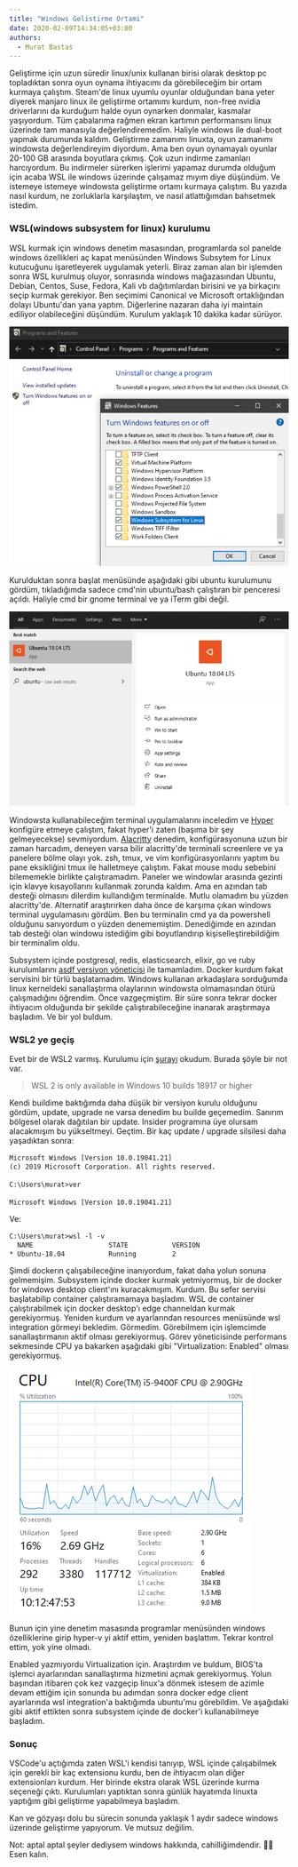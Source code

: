 ```yaml
---
title: "Windows Gelistirme Ortami"
date: 2020-02-09T14:34:05+03:00
authors:
  - Murat Bastas
---
```


Geliştirme için uzun süredir linux/unix kullanan birisi olarak desktop pc topladıktan sonra oyun oynama ihtiyacımı da görebileceğim bir ortam kurmaya çalıştım.
Steam'de linux uyumlu oyunlar olduğundan bana yeter diyerek manjaro linux ile geliştirme ortamımı kurdum, non-free nvidia driverlarını da kurduğum halde oyun oynarken donmalar, kasmalar yaşıyordum. Tüm çabalarıma rağmen ekran kartımın performansını linux üzerinde tam manasıyla değerlendiremedim. Haliyle windows ile dual-boot yapmak durumunda kaldım. Geliştirme zamanımı linuxta, oyun zamanımı windowsta değerlendireyim diyordum. Ama ben oyun oynamayalı oyunlar 20-100 GB arasında boyutlara çıkmış. Çok uzun indirme zamanları harcıyordum. Bu indirmeler sürerken işlerimi yapamaz durumda olduğum için acaba WSL ile windows üzerinde çalışamaz mıyım diye düşündüm. Ve istemeye istemeye windowsta geliştirme ortamı kurmaya çalıştım. Bu yazıda nasıl kurdum, ne zorluklarla karşılaştım, ve nasıl atlattığımdan bahsetmek istedim.

### WSL(windows subsystem for linux) kurulumu

WSL kurmak için windows denetim masasından, programlarda sol panelde windows özellikleri aç kapat menüsünden Windows Subsytem for Linux kutucuğunu işaretleyerek uygulamak yeterli. Biraz zaman alan bir işlemden sonra WSL kurulmuş oluyor, sonrasında windows mağazasından Ubuntu, Debian, Centos, Suse, Fedora, Kali vb dağıtımlardan birisini ve ya birkaçını seçip kurmak gerekiyor. Ben seçimimi Canonical ve Microsoft ortaklığından dolayı Ubuntu'dan yana yaptım. Diğerlerine nazaran daha iyi maintain ediliyor olabileceğini düşündüm. Kurulum yaklaşık 10 dakika kadar sürüyor.

![features1.png](/images/features1.png)

Kurulduktan sonra başlat menüsünde aşağıdaki gibi ubuntu kurulumunu gördüm, tıkladığımda sadece cmd'nin ubuntu/bash çalıştıran bir penceresi açıldı. Haliyle cmd bir gnome terminal ve ya iTerm gibi değil.

![start.png](/images/start.png)

Windowsta kullanabileceğim terminal uygulamalarını inceledim ve [Hyper](https://hyper.is) konfigüre etmeye çalıştım, fakat hyper'i zaten (başıma bir şey gelmeyecekse) sevmiyordum. [Alacritty](https://github.com/alacritty/alacritty) denedim, konfigürasyonuna uzun bir zaman harcadım, deneyen varsa bilir alacritty'de terminali screenlere ve ya panelere bölme olayı yok. zsh, tmux, ve vim konfigürasyonlarını yaptım bu pane eksikliğini tmux ile halletmeye çalıştım. Fakat mouse modu sebebini bilememekle birlikte çalıştıramadım. Paneler we windowlar arasında gezinti için klavye kısayollarını kullanmak zorunda kaldım. Ama en azından tab desteği olmasını dilerdim kullandığım terminalde. Mutlu olamadım bu yüzden alacritty'de. Alternatif araştırırken daha önce de karşıma çıkan windows terminal uygulamasını gördüm. Ben bu terminalin cmd ya da powershell olduğunu sanıyordum o yüzden denememiştim. Denediğimde en azından tab desteği olan windowu istediğim gibi boyutlandırıp kişiselleştirebildiğim bir terminalim oldu.

Subsystem içinde postgresql, redis, elasticsearch, elixir, go ve ruby kurulumlarını [asdf versiyon yöneticisi](https://murat.github.io/2019/04/13/hepsine-h%C3%BCkmedecek-tek-versiyon-y%C3%B6neticisi-asdf/) ile tamamladım. Docker kurdum fakat servisini bir türlü başlatamadım. Windows kullanan arkadaşlara sorduğumda linux kerneldeki sanallaştırma olaylarının windowsta olmamasından ötürü çalışmadığını öğrendim. Önce vazgeçmiştim. Bir süre sonra tekrar docker ihtiyacım olduğunda bir şekilde çalıştırabileceğine inanarak araştırmaya başladım. Ve bir yol buldum.

### WSL2 ye geçiş

Evet bir de WSL2 varmış. Kurulumu için [şurayı](https://docs.microsoft.com/en-us/windows/wsl/wsl2-install) okudum. Burada şöyle bir not var.

> WSL 2 is only available in Windows 10 builds 18917 or higher

Kendi buildime baktığımda daha düşük bir versiyon kurulu olduğunu gördüm, update, upgrade ne varsa denedim bu builde geçemedim. Sanırım bölgesel olarak dağıtılan bir update. Insider programına üye olursam alacakmışım bu yükseltmeyi. Geçtim. Bir kaç update / upgrade silsilesi daha yaşadıktan sonra:

```plain
Microsoft Windows [Version 10.0.19041.21]
(c) 2019 Microsoft Corporation. All rights reserved.

C:\Users\murat>ver

Microsoft Windows [Version 10.0.19041.21]
```

Ve:

```plain
C:\Users\murat>wsl -l -v
  NAME                   STATE           VERSION
* Ubuntu-18.04           Running         2
```

Şimdi dockerın çalışabileceğine inanıyordum, fakat daha yolun sonuna gelmemişim. Subsystem içinde docker kurmak yetmiyormuş, bir de docker for windows desktop client'ını kuracakmışım. Kurdum. Bu sefer servisi başlatabilip container çalıştıramamaya başladım. WSL de container çalıştırabilmek için docker desktop'ı edge channeldan kurmak gerekiyormuş. Yeniden kurdum ve ayarlarından resources menüsünde wsl integration görmeyi bekledim. Görmedim. Görebilmem için işlemcimde sanallaştırmanın aktif olması gerekiyormuş. Görev yöneticisinde performans sekmesinde CPU ya bakarken aşağıdaki gibi "Virtualization: Enabled" olması gerekiyormuş.

![cpu.png](/images/cpu.png)

Bunun için yine denetim masasında programlar menüsünden windows özelliklerine girip hyper-v yi aktif ettim, yeniden başlattım. Tekrar kontrol ettim, yok yine olmadı.

Enabled yazmıyordu Virtualization için. Araştırdım ve buldum, BIOS'ta işlemci ayarlarından sanallaştırma hizmetini açmak gerekiyormuş. Yolun başından itibaren çok kez vazgeçip linux'a dönmek istesem de azimle devam ettiğim için sonunda bu adımdan sonra docker edge client ayarlarında wsl integration'a baktığımda ubuntu'mu görebildim. Ve aşağıdaki gibi aktif ettikten sonra subsystem içinde de docker'i kullanabilmeye başladım.

### Sonuç

VSCode'u açtığımda zaten WSL'i kendisi tanıyıp, WSL içinde çalışabilmek için gerekli bir kaç extensionu kurdu, ben de ihtiyacım olan diğer extensionları kurdum. Her birinde ekstra olarak WSL üzerinde kurma seçeneği çıktı. Kurulumları yaptıktan sonra günlük hayatımda linuxta yaptığım gibi geliştirme yapabilmeya başladım.

Kan ve gözyaşı dolu bu sürecin sonunda yaklaşık 1 aydır sadece windows üzerinde geliştirme yapıyorum. Ve mutsuz değilim.

Not: aptal aptal şeyler dediysem windows hakkında, cahilliğimdendir. 🤷‍♂️ Esen kalın.
